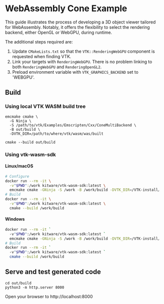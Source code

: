 # WebAssembly Cone Example

This guide illustrates the process of developing a 3D object viewer tailored for WebAssembly. Notably, it offers the flexibility to select the rendering backend, either OpenGL or WebGPU, during runtime.

The additional steps required are:

1. Update `CMakeLists.txt` so that the `VTK::RenderingWebGPU` component is requested when finding VTK.
2. Link your targets with `RenderingWebGPU`. There is no problem linking to both `RenderingWebGPU` and `RenderingOpenGL2`.
3. Preload environment variable with `VTK_GRAPHICS_BACKEND` set to 'WEBGPU'.

## Build

### Using local VTK WASM build tree

```
emcmake cmake \
  -G Ninja \
  -S /path/to/vtk/Examples/Emscripten/Cxx/ConeMultiBackend \
  -B out/build \
  -DVTK_DIR=/path/to/where/vtk/wasm/was/built

cmake --build out/build
```

### Using vtk-wasm-sdk

#### Linux/macOS
```sh
# Configure
docker run --rm -it \
  -v"$PWD":/work kitware/vtk-wasm-sdk:latest \
  emcmake cmake -GNinja -S /work -B /work/build -DVTK_DIR=/VTK-install/Release/wasm32/lib/cmake/vtk
# Build
docker run --rm -it \
  -v"$PWD":/work kitware/vtk-wasm-sdk:latest \
  cmake --build /work/build
```

#### Windows
```sh
docker run --rm -it `
  -v"$PWD":/work kitware/vtk-wasm-sdk:latest `
  emcmake cmake -GNinja -S /work -B /work/build -DVTK_DIR=/VTK-install/Release/wasm32/lib/cmake/vtk
# Build
docker run --rm -it `
  -v"$PWD":/work kitware/vtk-wasm-sdk:latest `
  cmake --build /work/build
```

## Serve and test generated code

```
cd out/build
python3 -m http.server 8000
```

Open your browser to http://localhost:8000

